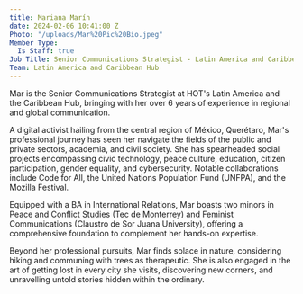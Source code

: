 ```yaml
---
title: Mariana Marín
date: 2024-02-06 10:41:00 Z
Photo: "/uploads/Mar%20Pic%20Bio.jpeg"
Member Type:
  Is Staff: true
Job Title: Senior Communications Strategist - Latin America and Caribbean Hub
Team: Latin America and Caribbean Hub
---
```


Mar is the Senior Communications Strategist at HOT's Latin America and the Caribbean Hub, bringing with her over 6 years of experience in regional and global communication. 

A digital activist hailing from the central region of México, Querétaro, Mar's professional journey has seen her navigate the fields of the public and private sectors, academia, and civil society. She has spearheaded social projects encompassing civic technology, peace culture, education, citizen participation, gender equality, and cybersecurity. Notable collaborations include Code for All, the United Nations Population Fund (UNFPA), and the Mozilla Festival.

Equipped with a BA in International Relations, Mar boasts two minors in Peace and Conflict Studies (Tec de Monterrey) and Feminist Communications (Claustro de Sor Juana University), offering a comprehensive foundation to complement her hands-on expertise.

Beyond her professional pursuits, Mar finds solace in nature, considering hiking and communing with trees as therapeutic. She is also engaged in the art of getting lost in every city she visits, discovering new corners, and unravelling untold stories hidden within the ordinary.
